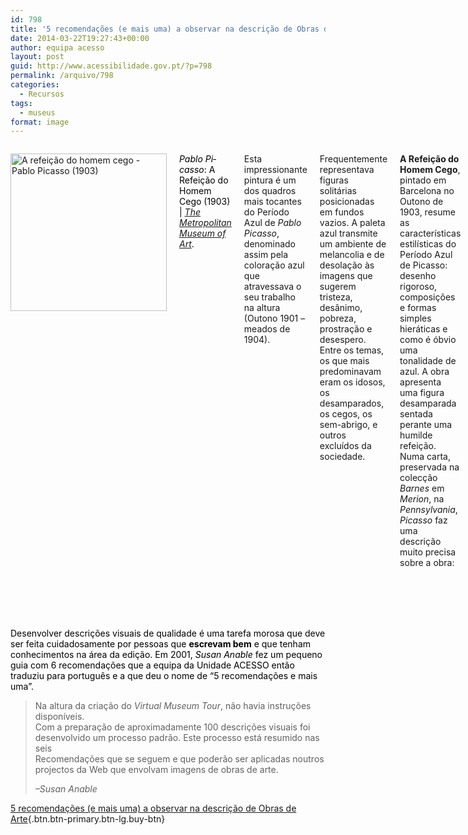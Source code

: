 ```yaml
---
id: 798
title: '5 recomendações (e mais uma) a observar na descrição de Obras d&#8217;Arte'
date: 2014-03-22T19:27:43+00:00
author: equipa acesso
layout: post
guid: http://www.acessibilidade.gov.pt/?p=798
permalink: /arquivo/798
categories:
  - Recursos
tags:
  - museus
format: image
---
```

<div class="columns" style="-moz-column-count:2;-webkit-column-count:2;column-count:2;-moz-column-gap:20px;-webkit-column-gap:20px;column-gap:20px">
  <p>
    <img src="/museus/h2_50.188.png" alt="A refeição do homem cego - Pablo Picasso (1903)" width="250" height="252" />
  </p>
  
  <div class="alert alert-success">
    <p style="color:#000">
      <em lang="es" xml:lang="es">Pablo Picasso</em>: A Refeição do Homem Cego (1903) | <a href="http://www.metmuseum.org/toah/works-of-art/50.188" hreflang="en"><em lang="en" xml:lang="en">The Metropolitan Museum of Art</em></a>.
    </p>
  </div>
  
  <p>
    Esta impressionante pintura é um dos quadros mais tocantes do Período Azul de <em lang="es" xml:lang="es">Pablo Picasso</em>, denominado assim pela coloração azul que atravessava o seu trabalho na altura (Outono 1901 &#8211; meados de 1904).
  </p>
  
  <p>
    Frequentemente representava figuras solitárias posicionadas em fundos vazios. A paleta azul transmite um ambiente de melancolia e de desolação às imagens que sugerem tristeza, desânimo, pobreza, prostração e desespero. Entre os temas, os que mais predominavam eram os idosos, os desamparados, os cegos, os sem-abrigo, e outros excluídos da sociedade.
  </p>
  
  <p>
    <strong>A Refeição do Homem Cego</strong>, pintado em Barcelona no Outono de 1903, resume as características estilísticas do Período Azul de <span lang="es" xml:lang="es">Picasso</span>: desenho rigoroso, composições e formas simples hieráticas e como é óbvio uma tonalidade de azul. A obra apresenta uma figura desamparada sentada perante uma humilde refeição. Numa carta, preservada na colecção <em lang="en" xml:lang="en">Barnes</em> em <em lang="en" xml:lang="en">Merion</em>, na <em lang="en" xml:lang="en">Pennsylvania</em>, <em lang="es" xml:lang="es">Picasso</em> faz uma descrição muito precisa sobre a obra:
  </p>
  
  <blockquote>
    <p>
      <strong>&#8220;Estou a pintar um homem cego à mesa. Segura um pouco de pão com a sua mão esquerda e tateia com a sua mão direita um jarro com vinho.&#8221;</strong>
    </p>
  </blockquote>
  
  <p>
    Uma tigela vazia e um guardanapo branco completam a natureza morta na mesa. A figura do homem tenuemente contornada, de mãos compridas e finas ao estilo de <em lang="es" xml:lang="es">El Greco</em>, o ambiente sem adornos, e a sua cegueira tornam a sua condição de oprimido em tudo mais aguda. Os pontos de luz na sua face e pescoço, mãos, pão e guardanapo realçam a figura contrastando com o fundo austero.
  </p>
  
  <p>
    A pintura não é meramente um retrato de um homem cego; é também a observação de <em lang="es" xml:lang="es">Picasso</em> sobre o sofrimento humano em geral. A pobre refeição de pão e vinho convida à referência da figura de Cristo e ao principal dogma da fé Católica, onde o pão e o vinho representam o corpo e o sangue de Cristo, associações sacramentais que <em lang="es" xml:lang="es">Picasso</em> como Espanhol conheceria. Adicionalmente, podem-se extrair afinidades da obra com a própria situação de <em lang="es" xml:lang="es">Picasso</em> nessa altura, quando empobrecido e deprimido, se identificava estreitamente com os desgraçados da sociedade.
  </p>
</div>

<div class="alert alert-alert">
  <p style="color:#000">
    Desenvolver descrições visuais de qualidade é uma tarefa morosa que deve ser feita cuidadosamente por pessoas que <strong>escrevam bem</strong> e que tenham conhecimentos na área da edição. Em 2001, <em lang="en" xml:lang="en">Susan Anable</em> fez um pequeno guia com 6 recomendações que a equipa da Unidade ACESSO então traduziu para português e a que deu o nome de &#8220;5 recomendações e mais uma&#8221;.
  </p>
</div>

<!--more Leia as 5 recomendações (e mais uma) a observar para descrever Obras de Arte--></p> 

> Na altura da criação do <em lang="en" xml:lang="en">Virtual Museum Tour</em>, não havia instruções disponíveis.  
> Com a preparação de aproximadamente 100 descrições visuais foi desenvolvido um processo padrão. Este processo está resumido nas seis  
> Recomendações que se seguem e que poderão ser aplicadas noutros projectos da Web que envolvam imagens de obras de arte.
> 
> <cite lang="en" xml:lang="en">&#8211;Susan Anable</cite>

[5 recomendações (e mais uma) a observar na descrição de Obras de Arte](/recursos/5-recomendacoes){.btn.btn-primary.btn-lg.buy-btn}